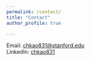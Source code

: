 ```yaml
---
permalink: /contact/
title: "Contact"
author_profile: true

---
```


Email: chkao831@stanford.edu <br>
LinkedIn: [chkao831](https://www.linkedin.com/in/chkao831/)

